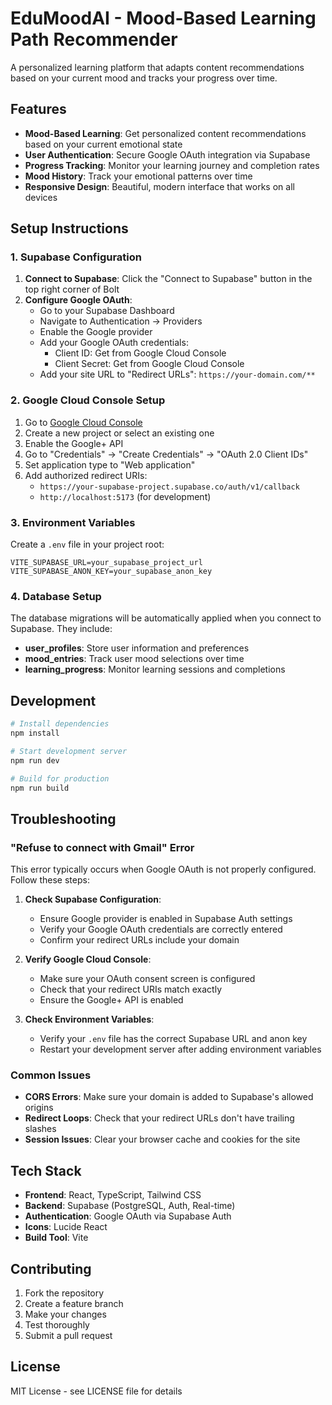 # EduMoodAI - Mood-Based Learning Path Recommender

A personalized learning platform that adapts content recommendations based on your current mood and tracks your progress over time.

## Features

- **Mood-Based Learning**: Get personalized content recommendations based on your current emotional state
- **User Authentication**: Secure Google OAuth integration via Supabase
- **Progress Tracking**: Monitor your learning journey and completion rates
- **Mood History**: Track your emotional patterns over time
- **Responsive Design**: Beautiful, modern interface that works on all devices

## Setup Instructions

### 1. Supabase Configuration

1. **Connect to Supabase**: Click the "Connect to Supabase" button in the top right corner of Bolt
2. **Configure Google OAuth**:
   - Go to your Supabase Dashboard
   - Navigate to Authentication → Providers
   - Enable the Google provider
   - Add your Google OAuth credentials:
     - Client ID: Get from Google Cloud Console
     - Client Secret: Get from Google Cloud Console
   - Add your site URL to "Redirect URLs": `https://your-domain.com/**`

### 2. Google Cloud Console Setup

1. Go to [Google Cloud Console](https://console.cloud.google.com/)
2. Create a new project or select an existing one
3. Enable the Google+ API
4. Go to "Credentials" → "Create Credentials" → "OAuth 2.0 Client IDs"
5. Set application type to "Web application"
6. Add authorized redirect URIs:
   - `https://your-supabase-project.supabase.co/auth/v1/callback`
   - `http://localhost:5173` (for development)

### 3. Environment Variables

Create a `.env` file in your project root:

```env
VITE_SUPABASE_URL=your_supabase_project_url
VITE_SUPABASE_ANON_KEY=your_supabase_anon_key
```

### 4. Database Setup

The database migrations will be automatically applied when you connect to Supabase. They include:

- **user_profiles**: Store user information and preferences
- **mood_entries**: Track user mood selections over time
- **learning_progress**: Monitor learning sessions and completions

## Development

```bash
# Install dependencies
npm install

# Start development server
npm run dev

# Build for production
npm run build
```

## Troubleshooting

### "Refuse to connect with Gmail" Error

This error typically occurs when Google OAuth is not properly configured. Follow these steps:

1. **Check Supabase Configuration**:
   - Ensure Google provider is enabled in Supabase Auth settings
   - Verify your Google OAuth credentials are correctly entered
   - Confirm your redirect URLs include your domain

2. **Verify Google Cloud Console**:
   - Make sure your OAuth consent screen is configured
   - Check that your redirect URIs match exactly
   - Ensure the Google+ API is enabled

3. **Check Environment Variables**:
   - Verify your `.env` file has the correct Supabase URL and anon key
   - Restart your development server after adding environment variables

### Common Issues

- **CORS Errors**: Make sure your domain is added to Supabase's allowed origins
- **Redirect Loops**: Check that your redirect URLs don't have trailing slashes
- **Session Issues**: Clear your browser cache and cookies for the site

## Tech Stack

- **Frontend**: React, TypeScript, Tailwind CSS
- **Backend**: Supabase (PostgreSQL, Auth, Real-time)
- **Authentication**: Google OAuth via Supabase Auth
- **Icons**: Lucide React
- **Build Tool**: Vite

## Contributing

1. Fork the repository
2. Create a feature branch
3. Make your changes
4. Test thoroughly
5. Submit a pull request

## License

MIT License - see LICENSE file for details